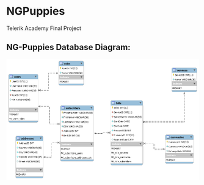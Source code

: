 # NGPuppies
Telerik Academy Final Project

## NG-Puppies Database Diagram:
![Alt text](https://github.com/TeamWasp/NGPuppies/blob/master/data/ngpuppies_db_diagram.png?raw=true 'NG-Puppies database diagram')
